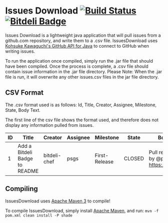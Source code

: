 Issues Download [![Build Status](https://travis-ci.org/psgs/IssuesDownload.png?branch=master)](https://travis-ci.org/psgs/IssuesDownload)    [![Bitdeli Badge](https://d2weczhvl823v0.cloudfront.net/psgs/issuesdownload/trend.png)](https://bitdeli.com/free "Bitdeli Badge")
====================

Issues Download is a lightweight java application that will pull issues from a github.com repository, and write them to a .csv file. IssuesDownload uses [Kohsuke Kawaguchi's GitHub API for Java](http://github-api.kohsuke.org) to connect to GitHub when writing issues.

To run the application once compiled, simply run the .jar file that should have been compiled.
Once the process is complete, a .csv file should contain issue information in the .jar file directory.
Please Note: When the .jar file is run, it will overwrite any other issues.csv files in the jar file directory.

CSV Format
----------

The .csv format used is as follows:
Id, Title, Creator, Assignee, Milestone, State, Body Text.

The first line of the csv file shows the format used, and therefore does not display any information pulled from issues.

ID | Title | Creator | Assignee | Milestone | State | Body Text
------------ | ------------- | ------------- | ------------- | ------------- | ------------- | -------------
1 | Add a Bitdeli Badge to README | bitdeli-chef | psgs | First-Release | CLOSED | Pull request made by @psgs at https://bitdeli.com

Compiling
---------

IssuesDownload uses [Apache Maven 3](http://maven.apache.org/) to compile!

To compile IssuesDownload, simply install [Apache Maven](http://maven.apache.org/), and run:
```mvn -f pom.xml clean install -P shade```
